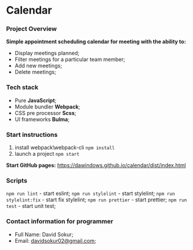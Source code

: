 # Calendar

### Project Overview

**Simple appointment scheduling calendar for meeting with the ability to:**

* Display meetings planned;
* Filter meetings for a particular team member;
* Add new meetings;
* Delete meetings;

### Tech stack

 * Pure **JavaScript**;
 * Module bundler **Webpack**;
 * CSS pre processor **Scss**;
 * UI frameworks **Bulma**;

### Start instructions

1. install webpack\webpack-cli `npm install`
2. launch a project `npm start`

 **Start GitHub pages:** https://dawindows.github.io/calendar/dist/index.html

### Scripts
`npm run lint` - start eslint;
`npm run stylelint` - start stylelint;
`npm run stylelint:fix` - start fix stylelint;
`npm run prettier` - start prettier;
`npm run test` - start unit test;

### Contact information for programmer

* Full Name: David Sokur;
* Email: davidsokur02@gmail.com;
